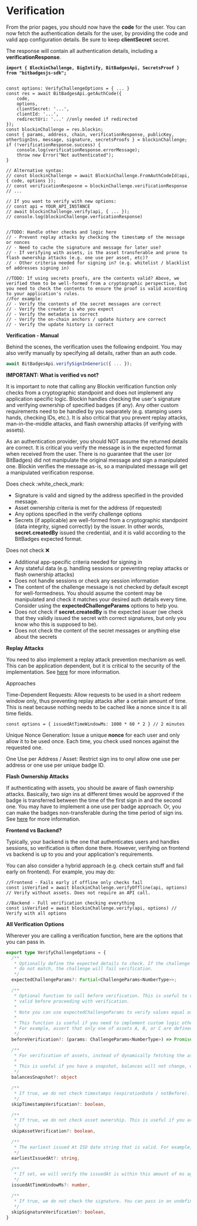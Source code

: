 # Verification

From the prior pages, you should now have the **code** for the user. You can now fetch the authentication details for the user, by providing the code and valid app configuration details. Be sure to keep **clientSecret** secret.

The response will contain all authentication details, including a **verificationResponse**.

<pre class="language-tsx"><code class="lang-tsx"><strong>import { BlockinChallenge, BigIntify, BitBadgesApi, SecretsProof } from "bitbadgesjs-sdk";
</strong>
<strong>
</strong>const options: VerifyChallengeOptions = { ... }
const res = await BitBadgesApi.getAuthCode({ 
    code, 
    options,
    clientSecret: '...',
    clientId: '...',
    redirectUri: '...' //only needed if redirected
});
const blockinChallenge = res.blockin;
const { params, address, chain, verificationResponse, publicKey, otherSignIns, message, signature, secretsProofs } = blockinChallenge;
if (!verificationResponse.success) {
    console.log(verificationResponse.errorMessage);    
    throw new Error("Not authenticated");
}
<strong>
</strong>// Alternative syntax: 
// const blockinChallenge = await BlockinChallenge.FromAuthCodeId(api, { code, options });
// const verificationResposne = blockinChallenge.verificationResponse
// ...

// If you want to verify with new options:
// const api = YOUR_API_INSTANCE
// await blockinChallenge.verify(api, { ... });
// console.log(blockinChallenge.verficationResponse)


//TODO: Handle other checks and logic here
// - Prevent replay attacks by checking the timestamp of the message or nonces
// - Need to cache the signature and message for later use?
// - If verifying with assets, is the asset transferable and prone to flash ownership attacks (e.g. one use per asset, etc)?
// - Other criteria needed for signing in? (e.g. whitelist / blacklist of addresses signing in)

//TODO: If using secrets proofs, are the contents valid? Above, we verified them to be well-formed from a cryptographic perspective, but you need to check the contents to ensure the proof is valid according to your application's rules.
//For example:
// - Verify the contents of the secret messages are correct
// - Verify the creator is who you expect
// - Verify the metadata is correct
// - Verify the on-chain anchors / update history are correct
// - Verify the update history is correct
</code></pre>

**Verification - Manual**

Behind the scenes, the verification uses the following endpoint. You may also verify manually by specifying all details, rather than an auth code.

```typescript
await BitBadgesApi.verifySignInGeneric({ ... });
```

**IMPORTANT: What is verified vs not?**

It is important to note that calling any Blockin verification function only checks from a cryptographic standpoint and does not implement any application specific logic. Blockin handles checking the user's signature and verifying ownership of specified badges (if any). Any other custom requirements need to be handled by you separately (e.g. stamping users hands, checking IDs, etc.). It is also critical that you prevent replay attacks, man-in-the-middle attacks, and flash ownership attacks (if verifying with assets).&#x20;

As an authentication provider, you should NOT assume the returned details are correct. It is critical you verify the message is in the expected format when received from the user. There is no guarantee that the user (or BitBadges) did not manipulate the original message and sign a manipulated one. Blockin verifies the message as-is, so a manipulated message will get a manipulated verification response.

Does check :white\_check\_mark:

* Signature is valid and signed by the address specified in the provided message.
* Asset ownership criteria is met for the address (if requested)
* Any options specified in the verify challenge options
* Secrets (if applicable) are well-formed from a cryptographic standpoint (data integrity, signed correctly) by the issuer. In other words, **secret.createdBy** issued the credential, and it is valid according to the BitBadges expected format.

Does not check :x:

* Additional app-specific criteria needed for signing in
* Any stateful data (e.g. handling sessions or preventing replay attacks or flash ownership attacks)
* Does not handle sessions or check any session information
* The content of the challenge message is not checked by default except for well-formedness. You should assume the content may be manipulated and check it matches your desired auth details every time. Consider using the **expectedChallengeParams** options to help you.
* Does not check if **secret.createdBy** is the expected issuer (we check that they validly issued the secret with correct signatures, but only you know who this is supposed to be).
* Does not check the content of the secret messages or anything else about the secrets

**Replay Attacks**

You need to also implement a replay attack prevention mechanism as well. This can be application dependent, but it is critical to the security of the implementation. See [here](https://blockin.gitbook.io/blockin/developer-docs/core-concepts) for more information.

Approaches

Time-Dependent Requests: Allow requests to be used in a short redeem window only, thus preventing replay attacks after a certain amount of time. This is neat because nothing needs to be cached like a nonce since it is all time fields.

```
const options = { issuedAtTimeWindowMs: 1000 * 60 * 2 } // 2 minutes
```

Unique Nonce Generation: Issue a unique **nonce** for each user and only allow it to be used once. Each time, you check used nonces against the requested one.

One Use per Address / Asset: Restrict sign ins to onyl allow one use per address or one use per unique badge ID.

**Flash Ownership Attacks**

If authenticating with assets, you should be aware of flash ownership attacks. Basically, two sign ins at different times would be approved if the badge is transferred between the time of the first sign in and the second one. You may have to implement a one use per badge approach. Or, you can make the badges non-transferable during the time period of sign ins. See [here](https://blockin.gitbook.io/blockin/developer-docs/core-concepts) for more information.

**Frontend vs Backend?**

Typically, your backend is the one that authenticates users and handles sessions, so verification is often done there. However, verifying on frontend vs backend is up to you and your application's requirements.&#x20;

You can also consider a hybrid approach (e.g. check certain stuff and fail early on frontend). For example, you may do:

```tsx
//Frontend - Fails early if offline only checks fail
const isVerified = await blockinChallenge.verifyOffline(api, options) // Verify without assets. Does not require an API call.

//Backend - Full verification checking everything
const isVerified = await blockinChallenge.verify(api, options) // Verify with all options
```

**All Verification Options**

Wherever you are calling a verification function, here are the options that you can pass in.

```typescript
export type VerifyChallengeOptions = {
  /**
   * Optionally define the expected details to check. If the challenge was edited and the details
   * do not match, the challenge will fail verification.
   */
  expectedChallengeParams?: Partial<ChallengeParams<NumberType>>;

  /**
   * Optional function to call before verification. This is useful to verify the challenge is
   * valid before proceeding with verification.
   * 
   * Note you can use expectedChallengeParams to verify values equal as expected. 
   * 
   * This function is useful if you need to implement custom logic other than strict equality).
   * For example, assert that only one of assets A, B, or C are defined and not all three.
   */
  beforeVerification?: (params: ChallengeParams<NumberType>) => Promise<void>;

  /**
   * For verification of assets, instead of dynamically fetching the assets, you can specify a snapshot of the assets.
   * 
   * This is useful if you have a snapshot, balances will not change, or you are verifying in an offline manner.
   */
  balancesSnapshot?: object

  /**
   * If true, we do not check timestamps (expirationDate / notBefore). This is useful if you are verifying a challenge that is expected to be verified at a future time.
   */
  skipTimestampVerification?: boolean,

  /**
   * If true, we do not check asset ownership. This is useful if you are verifying a challenge that is expected to be verified at a future time.
   */
  skipAssetVerification?: boolean,

  /**
   * The earliest issued At ISO date string that is valid. For example, if you want to verify a challenge that was issued within the last minute, you can specify this to be 1 minute ago.
   */
  earliestIssuedAt?: string,

  /**
   * If set, we will verify the issuedAt is within this amount of ms ago (i.e. issuedAt >= Date.now() - issuedAtTimeWindowMs)
   */
  issuedAtTimeWindowMs?: number,

  /**
   * If true, we do not check the signature. You can pass in an undefined ChainDriver
   */
  skipSignatureVerification?: boolean,
}
```

